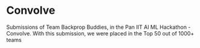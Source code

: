 # Convolve
Submissions of Team Backprop Buddies, in the Pan IIT AI ML Hackathon - Convolve.
With this submission, we were placed in the Top 50 out of 1000+ teams
